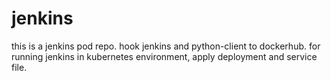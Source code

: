 # jenkins
this is a jenkins pod repo. hook jenkins and python-client to dockerhub.
for running jenkins in kubernetes environment, apply deployment and service file.
